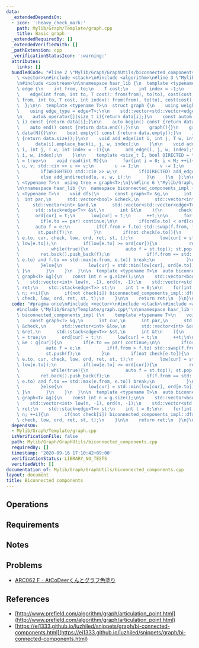 ```yaml
---
data:
  _extendedDependsOn:
  - icon: ':heavy_check_mark:'
    path: Mylib/Graph/Template/graph.cpp
    title: Basic graph
  _extendedRequiredBy: []
  _extendedVerifiedWith: []
  _pathExtension: cpp
  _verificationStatusIcon: ':warning:'
  attributes:
    links: []
  bundledCode: "#line 2 \"Mylib/Graph/GraphUtils/biconnected_components.cpp\"\n#include\
    \ <vector>\n#include <stack>\n#include <algorithm>\n#line 3 \"Mylib/Graph/Template/graph.cpp\"\
    \n#include <iostream>\n\nnamespace haar_lib {\n  template <typename T>\n  struct\
    \ edge {\n    int from, to;\n    T cost;\n    int index = -1;\n    edge(){}\n\
    \    edge(int from, int to, T cost): from(from), to(to), cost(cost){}\n    edge(int\
    \ from, int to, T cost, int index): from(from), to(to), cost(cost), index(index){}\n\
    \  };\n\n  template <typename T>\n  struct graph {\n    using weight_type = T;\n\
    \    using edge_type = edge<T>;\n\n    std::vector<std::vector<edge<T>>> data;\n\
    \n    auto& operator[](size_t i){return data[i];}\n    const auto& operator[](size_t\
    \ i) const {return data[i];}\n\n    auto begin() const {return data.begin();}\n\
    \    auto end() const {return data.end();}\n\n    graph(){}\n    graph(int N):\
    \ data(N){}\n\n    bool empty() const {return data.empty();}\n    int size() const\
    \ {return data.size();}\n\n    void add_edge(int i, int j, T w, int index = -1){\n\
    \      data[i].emplace_back(i, j, w, index);\n    }\n\n    void add_undirected(int\
    \ i, int j, T w, int index = -1){\n      add_edge(i, j, w, index);\n      add_edge(j,\
    \ i, w, index);\n    }\n\n    template <size_t I, bool DIRECTED = true, bool WEIGHTED\
    \ = true>\n    void read(int M){\n      for(int i = 0; i < M; ++i){\n        int\
    \ u, v; std::cin >> u >> v;\n        u -= I;\n        v -= I;\n        T w = 1;\n\
    \        if(WEIGHTED) std::cin >> w;\n        if(DIRECTED) add_edge(u, v, w, i);\n\
    \        else add_undirected(u, v, w, i);\n      }\n    }\n  };\n\n  template\
    \ <typename T>\n  using tree = graph<T>;\n}\n#line 6 \"Mylib/Graph/GraphUtils/biconnected_components.cpp\"\
    \n\nnamespace haar_lib {\n  namespace biconnected_components_impl {\n    template\
    \ <typename T>\n    void dfs(\n      const graph<T> &g,\n      int cur,\n    \
    \  int par,\n      std::vector<bool> &check,\n      std::vector<int> &low,\n \
    \     std::vector<int> &ord,\n      std::vector<std::vector<edge<T>>> &ret,\n\
    \      std::stack<edge<T>> &st,\n      int &t\n    ){\n      check[cur] = true;\n\
    \      ord[cur] = t;\n      low[cur] = t;\n      ++t;\n\n      for(auto &e : g[cur]){\n\
    \        if(e.to == par) continue;\n\n        if(ord[e.to] < ord[cur]){\n    \
    \      auto f = e;\n          if(f.from > f.to) std::swap(f.from, f.to);\n   \
    \       st.push(f);\n        }\n        if(not check[e.to]){\n          dfs(g,\
    \ e.to, cur, check, low, ord, ret, st, t);\n          low[cur] = std::min(low[cur],\
    \ low[e.to]);\n          if(low[e.to] >= ord[cur]){\n            ret.emplace_back();\n\
    \            while(true){\n              auto f = st.top(); st.pop();\n      \
    \        ret.back().push_back(f);\n              if(f.from == std::min(e.from,\
    \ e.to) and f.to == std::max(e.from, e.to)) break;\n            }\n          }\n\
    \        }else{\n          low[cur] = std::min(low[cur], ord[e.to]);\n       \
    \ }\n      }\n    }\n  }\n\n  template <typename T>\n  auto biconnected_components(const\
    \ graph<T> &g){\n    const int n = g.size();\n\n    std::vector<bool> check(n);\n\
    \    std::vector<int> low(n, -1), ord(n, -1);\n    std::vector<std::vector<edge<T>>>\
    \ ret;\n    std::stack<edge<T>> st;\n    int t = 0;\n\n    for(int i = 0; i <\
    \ n; ++i){\n      if(not check[i]) biconnected_components_impl::dfs(g, i, -1,\
    \ check, low, ord, ret, st, t);\n    }\n\n    return ret;\n  }\n}\n"
  code: "#pragma once\n#include <vector>\n#include <stack>\n#include <algorithm>\n\
    #include \"Mylib/Graph/Template/graph.cpp\"\n\nnamespace haar_lib {\n  namespace\
    \ biconnected_components_impl {\n    template <typename T>\n    void dfs(\n  \
    \    const graph<T> &g,\n      int cur,\n      int par,\n      std::vector<bool>\
    \ &check,\n      std::vector<int> &low,\n      std::vector<int> &ord,\n      std::vector<std::vector<edge<T>>>\
    \ &ret,\n      std::stack<edge<T>> &st,\n      int &t\n    ){\n      check[cur]\
    \ = true;\n      ord[cur] = t;\n      low[cur] = t;\n      ++t;\n\n      for(auto\
    \ &e : g[cur]){\n        if(e.to == par) continue;\n\n        if(ord[e.to] < ord[cur]){\n\
    \          auto f = e;\n          if(f.from > f.to) std::swap(f.from, f.to);\n\
    \          st.push(f);\n        }\n        if(not check[e.to]){\n          dfs(g,\
    \ e.to, cur, check, low, ord, ret, st, t);\n          low[cur] = std::min(low[cur],\
    \ low[e.to]);\n          if(low[e.to] >= ord[cur]){\n            ret.emplace_back();\n\
    \            while(true){\n              auto f = st.top(); st.pop();\n      \
    \        ret.back().push_back(f);\n              if(f.from == std::min(e.from,\
    \ e.to) and f.to == std::max(e.from, e.to)) break;\n            }\n          }\n\
    \        }else{\n          low[cur] = std::min(low[cur], ord[e.to]);\n       \
    \ }\n      }\n    }\n  }\n\n  template <typename T>\n  auto biconnected_components(const\
    \ graph<T> &g){\n    const int n = g.size();\n\n    std::vector<bool> check(n);\n\
    \    std::vector<int> low(n, -1), ord(n, -1);\n    std::vector<std::vector<edge<T>>>\
    \ ret;\n    std::stack<edge<T>> st;\n    int t = 0;\n\n    for(int i = 0; i <\
    \ n; ++i){\n      if(not check[i]) biconnected_components_impl::dfs(g, i, -1,\
    \ check, low, ord, ret, st, t);\n    }\n\n    return ret;\n  }\n}\n"
  dependsOn:
  - Mylib/Graph/Template/graph.cpp
  isVerificationFile: false
  path: Mylib/Graph/GraphUtils/biconnected_components.cpp
  requiredBy: []
  timestamp: '2020-09-16 17:10:42+09:00'
  verificationStatus: LIBRARY_NO_TESTS
  verifiedWith: []
documentation_of: Mylib/Graph/GraphUtils/biconnected_components.cpp
layout: document
title: Biconnected components
---
```


## Operations

## Requirements

## Notes

## Problems

- [ARC062 F - AtCoDeerくんとグラフ色塗り](https://atcoder.jp/contests/arc062/tasks/arc062_d)

## References

- [http://www.prefield.com/algorithm/graph/articulation_point.html](http://www.prefield.com/algorithm/graph/articulation_point.html)
- [https://ei1333.github.io/luzhiled/snippets/graph/bi-connected-components.html](https://ei1333.github.io/luzhiled/snippets/graph/bi-connected-components.html)
